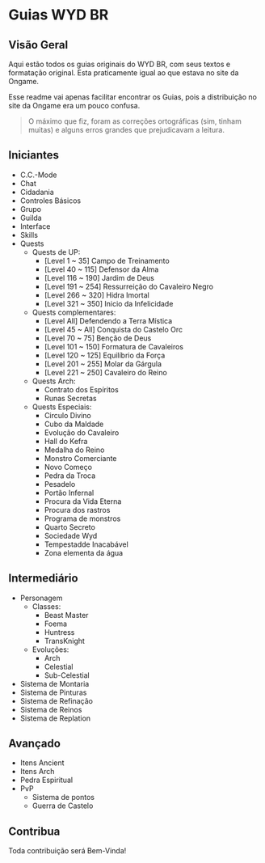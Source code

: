 # Guias WYD BR

## Visão Geral
Aqui estão todos os guias originais do WYD BR, com seus textos e formatação original.
Esta praticamente igual ao que estava no site da Ongame.

Esse readme vai apenas facilitar encontrar os Guias, pois a distribuição no site da Ongame era um pouco confusa.
>O máximo que fiz, foram as correções ortográficas (sim, tinham muitas) e alguns erros grandes que prejudicavam a leitura.


## Iniciantes

* C.C.-Mode
* Chat
* Cidadania
* Controles Básicos
* Grupo
* Guilda
* Interface
* Skills
* Quests
  - Quests de UP:
    - [Level 1 ~ 35] Campo de Treinamento
	- [Level 40 ~ 115] Defensor da Alma
	- [Level 116 ~ 190] Jardim de Deus
	- [Level 191 ~ 254] Ressurreição do Cavaleiro Negro
	- [Level 266 ~ 320] Hidra Imortal
	- [Level 321 ~ 350] Inicio da Infelicidade	
  - Quests complementares:
	- [Level All] Defendendo a Terra Mística
	- [Level 45 ~ All] Conquista do Castelo Orc
	- [Level 70 ~ 75] Benção de Deus
	- [Level 101 ~ 150] Formatura de Cavaleiros
	- [Level 120 ~ 125] Equilíbrio da Força
	- [Level 201 ~ 255] Molar da Gárgula
	- [Level 221 ~ 250] Cavaleiro do Reino
  - Quests Arch:
	- Contrato dos Espíritos
	- Runas Secretas
  - Quests Especiais:
	- Circulo Divino
	- Cubo da Maldade
	- Evolução do Cavaleiro
	- Hall do Kefra
	- Medalha do Reino
	- Monstro Comerciante
	- Novo Começo
	- Pedra da Troca
	- Pesadelo
	- Portão Infernal
	- Procura da Vida Eterna
	- Procura dos rastros
	- Programa de monstros
	- Quarto Secreto
	- Sociedade Wyd
	- Tempestadde Inacabável
	- Zona elementa da água


## Intermediário

* Personagem
  - Classes:
  	- Beast Master
    - Foema
	- Huntress
	- TransKnight	
  - Evoluções:
	- Arch
	- Celestial
	- Sub-Celestial
* Sistema de Montaria
* Sistema de Pinturas
* Sistema de Refinação
* Sistema de Reinos
* Sistema de Replation


## Avançado

* Itens Ancient
* Itens Arch
* Pedra Espiritual
* PvP
	- Sistema de pontos
	- Guerra de Castelo


## Contribua
Toda contribuição será Bem-Vinda!
